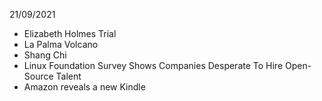 21/09/2021

- Elizabeth Holmes Trial
- La Palma Volcano
- Shang Chi
- Linux Foundation Survey Shows Companies Desperate To Hire Open-Source Talent
- Amazon reveals a new Kindle
